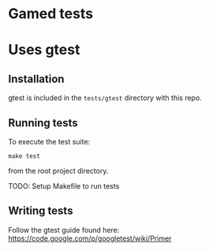 Gamed tests
===============

# Uses gtest

## Installation

gtest is included in the `tests/gtest` directory with this repo.

## Running tests

To execute the test suite:

`make test`

from the root project directory.

TODO: Setup Makefile to run tests

## Writing tests

Follow the gtest guide found here: https://code.google.com/p/googletest/wiki/Primer